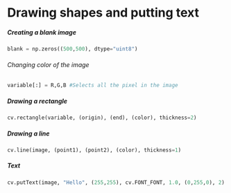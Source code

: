 # Drawing shapes and putting text

##### Creating a blank image
```Python 
blank = np.zeros((500,500), dtype="uint8")
```


###### Changing color of the image
```Python
variable[:] = R,G,B #Selects all the pixel in the image 
```

##### Drawing a rectangle
```Python 
cv.rectangle(variable, (origin), (end), (color), thickness=2)
```

##### Drawing a line
```Python 
cv.line(image, (point1), (point2), (color), thickness=1)
```

##### Text
```Python 
cv.putText(image, "Hello", (255,255), cv.FONT_FONT, 1.0, (0,255,0), 2)
```